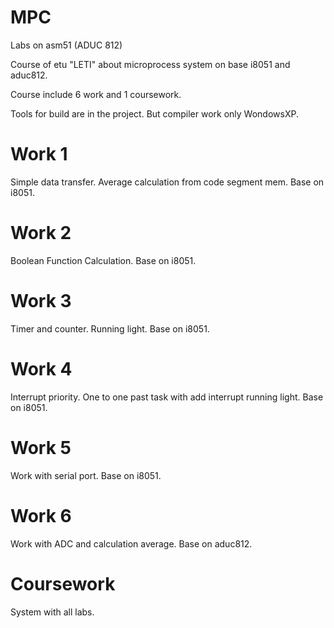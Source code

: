 # MPC
Labs on asm51 (ADUC 812)

Course of etu "LETI" about microprocess system on base i8051 and aduc812.

Course include 6 work and 1 coursework.

Tools for build are in the project. But compiler work only WondowsXP.

# Work 1
Simple data transfer.
Average calculation from code segment mem.
Base on i8051.
# Work 2
Boolean Function Calculation.
Base on i8051.
# Work 3
Timer and counter. Running light.
Base on i8051.
# Work 4
Interrupt priority. One to one past task with add interrupt running light.
Base on i8051.
# Work 5
Work with serial port.
Base on i8051.
# Work 6
Work with ADC and calculation average.
Base on aduc812.
# Coursework
System with all labs.
